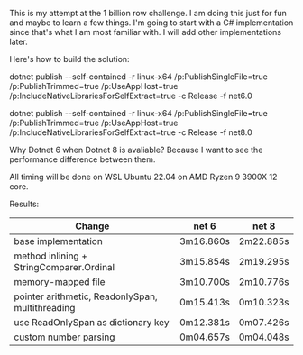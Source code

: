 This is my attempt at the 1 billion row challenge. I am doing this just for fun and maybe to learn a few things.
I'm going to start with a C# implementation since that's what I am most familiar with.
I will add other implementations later.

Here's how to build the solution:

dotnet publish --self-contained -r linux-x64 /p:PublishSingleFile=true /p:PublishTrimmed=true /p:UseAppHost=true /p:IncludeNativeLibrariesForSelfExtract=true -c Release -f net6.0

dotnet publish --self-contained -r linux-x64 /p:PublishSingleFile=true /p:PublishTrimmed=true /p:UseAppHost=true /p:IncludeNativeLibrariesForSelfExtract=true -c Release -f net8.0

Why Dotnet 6 when Dotnet 8 is avaliable? Because I want to see the performance difference between them.

All timing will be done on WSL Ubuntu 22.04 on AMD Ryzen 9 3900X 12 core.

Results:

|        Change                                     | net 6     | net 8     |
|---------------------------------------------------|---------- |-----------|
| base implementation                               | 3m16.860s | 2m22.885s |
| method inlining + StringComparer.Ordinal          | 3m15.854s | 2m19.295s |
| memory-mapped file                                | 3m10.700s | 2m10.776s |
| pointer arithmetic, ReadonlySpan, multithreading  | 0m15.413s | 0m10.323s |
| use ReadOnlySpan<byte> as dictionary key          | 0m12.381s | 0m07.426s |
| custom number parsing                             | 0m04.657s | 0m04.048s |